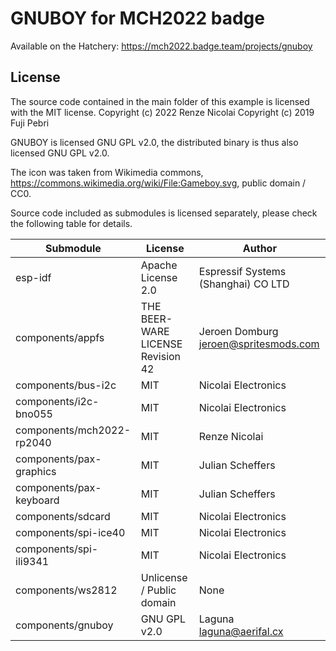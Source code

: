 # GNUBOY for MCH2022 badge

Available on the Hatchery: https://mch2022.badge.team/projects/gnuboy

## License

The source code contained in the main folder of this example is licensed with the MIT license.
Copyright (c) 2022 Renze Nicolai
Copyright (c) 2019 Fuji Pebri

GNUBOY is licensed GNU GPL v2.0, the distributed binary is thus also licensed GNU GPL v2.0.

The icon was taken from Wikimedia commons, https://commons.wikimedia.org/wiki/File:Gameboy.svg, public domain / CC0.

Source code included as submodules is licensed separately, please check the
following table for details.

| Submodule                   | License                           | Author                                                 |
|-----------------------------|-----------------------------------|--------------------------------------------------------|
| esp-idf                     | Apache License 2.0                | Espressif Systems (Shanghai) CO LTD                    |
| components/appfs            | THE BEER-WARE LICENSE Revision 42 | Jeroen Domburg <jeroen@spritesmods.com>                |
| components/bus-i2c          | MIT                               | Nicolai Electronics                                    |
| components/i2c-bno055       | MIT                               | Nicolai Electronics                                    |
| components/mch2022-rp2040   | MIT                               | Renze Nicolai                                          |
| components/pax-graphics     | MIT                               | Julian Scheffers                                       |
| components/pax-keyboard     | MIT                               | Julian Scheffers                                       |
| components/sdcard           | MIT                               | Nicolai Electronics                                    |
| components/spi-ice40        | MIT                               | Nicolai Electronics                                    |
| components/spi-ili9341      | MIT                               | Nicolai Electronics                                    |
| components/ws2812           | Unlicense / Public domain         | None                                                   |
| components/gnuboy           | GNU GPL v2.0                      | Laguna <laguna@aerifal.cx>                             |
